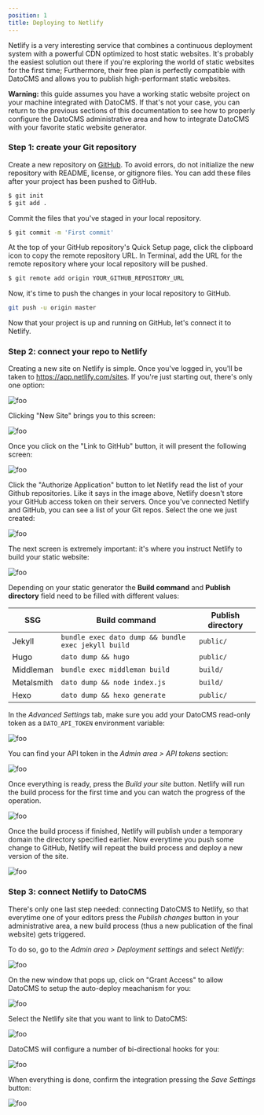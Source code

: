 ```yaml
---
position: 1
title: Deploying to Netlify
---
```


Netlify is a very interesting service that combines a continuous deployment system with a powerful CDN optimized to host static websites. It's probably the easiest solution out there if you're exploring the world of static websites for the first time; Furthermore, their free plan is perfectly compatible with DatoCMS and allows you to publish high-performant static websites.

**Warning:** this guide assumes you have a working static website project on your machine integrated with DatoCMS. If that's not your case, you can return to the previous sections of this documentation to see how to properly configure the DatoCMS administrative area and how to integrate DatoCMS with your favorite static website generator. 

### Step 1: create your Git repository

Create a new repository on [GitHub](https://github.com/new). To avoid errors, do not initialize the new repository with README, license, or gitignore files. You can add these files after your project has been pushed to GitHub.

```bash
$ git init
$ git add .
```

Commit the files that you've staged in your local repository.

```bash
$ git commit -m 'First commit'
```

At the top of your GitHub repository's Quick Setup page, click the clipboard icon to copy the remote repository URL. In Terminal, add the URL for the remote repository where your local repository will be pushed.

```bash
$ git remote add origin YOUR_GITHUB_REPOSITORY_URL
```

Now, it's time to push the changes in your local repository to GitHub.

```bash
git push -u origin master
```

Now that your project is up and running on GitHub, let's connect it to Netlify.

### Step 2: connect your repo to Netlify

Creating a new site on Netlify is simple. Once you've logged in, you'll be taken to https://app.netlify.com/sites. If you're just starting out, there's only one option:

![foo](../../images/netlify/1.png)

Clicking "New Site" brings you to this screen:

![foo](../../images/netlify/2.png)

Once you click on the "Link to GitHub" button, it will present the following screen:

![foo](../../images/netlify/3.png)

Click the "Authorize Application" button to let Netlify read the list of your Github repositories. Like it says in the image above, Netlify doesn't store your GitHub access token on their servers. Once you've connected Netlify and GitHub, you can see a list of your Git repos. Select the one we just created:

![foo](../../images/netlify/4.png)

The next screen is extremely important: it's where you instruct Netlify to build your static website:

![foo](../../images/netlify/5.png)

Depending on your static generator the **Build command** and **Publish directory** field need to be filled with different values:

| SSG        | Build command                                       | Publish directory |
|------------|-----------------------------------------------------|-------------------|
| Jekyll     | `bundle exec dato dump && bundle exec jekyll build` | `public/`         |
| Hugo       | `dato dump && hugo`                                 | `public/`         |
| Middleman  | `bundle exec middleman build`                       | `build/`          |
| Metalsmith | `dato dump && node index.js`                        | `build/`          |
| Hexo       | `dato dump && hexo generate`                        | `public/`         |

In the *Advanced Settings* tab, make sure you add your DatoCMS read-only token as a `DATO_API_TOKEN` environment variable:

![foo](../../images/netlify/6.png)

You can find your API token in the *Admin area > API tokens* section:

![foo](../../images/api-token.png)

Once everything is ready, press the *Build your site* button. Netlify will run the build process for the first time and you can watch the progress of the operation.

![foo](../../images/netlify/7.png)

Once the build process if finished, Netlify will publish under a temporary domain the directory specified earlier. Now everytime you push some change to GitHub, Netlify will repeat the build process and deploy a new version of the site. 

![foo](../../images/netlify/8.png)

### Step 3: connect Netlify to DatoCMS

There's only one last step needed: connecting DatoCMS to Netlify, so that everytime one of your editors press the *Publish changes* button in your administrative area, a new build process (thus a new publication of the final website) gets triggered.

To do so, go to the *Admin area > Deployment settings* and select *Netlify*:

![foo](../../images/netlify/9.png)

On the new window that pops up, click on "Grant Access" to allow DatoCMS to setup the auto-deploy meachanism for you:

![foo](../../images/netlify/10.png)

Select the Netlify site that you want to link to DatoCMS:

![foo](../../images/netlify/11.png)

DatoCMS will configure a number of bi-directional hooks for you:

![foo](../../images/netlify/12.png)

When everything is done, confirm the integration pressing the *Save Settings* button:

![foo](../../images/netlify/13.png)
